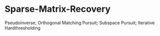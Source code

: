 # Sparse-Matrix-Recovery
Pseudoinverse; Orthogonal Matching Pursuit; Subspace Pursuit; Iterative Hardthresholding
